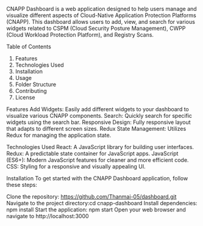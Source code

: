 CNAPP Dashboard is a web application designed to help users manage and visualize different aspects of Cloud-Native Application Protection Platforms (CNAPP). This dashboard allows users to add, view, and search for various widgets related to CSPM (Cloud Security Posture Management), CWPP (Cloud Workload Protection Platform), and Registry Scans.

Table of Contents
1. Features
2. Technologies Used
3. Installation
4. Usage
5. Folder Structure
6. Contributing
7. License

Features
Add Widgets: Easily add different widgets to your dashboard to visualize various CNAPP components.
Search: Quickly search for specific widgets using the search bar.
Responsive Design: Fully responsive layout that adapts to different screen sizes.
Redux State Management: Utilizes Redux for managing the application state.

Technologies Used
React: A JavaScript library for building user interfaces.
Redux: A predictable state container for JavaScript apps.
JavaScript (ES6+): Modern JavaScript features for cleaner and more efficient code.
CSS: Styling for a responsive and visually appealing UI.

Installation
To get started with the CNAPP Dashboard application, follow these steps:

Clone the repository: https://github.com/Thanmai-05/dashboard.git
Navigate to the project directory:cd cnapp-dashboard
Install dependencies: npm install
Start the application: npm start
Open your web browser and navigate to http://localhost:3000


